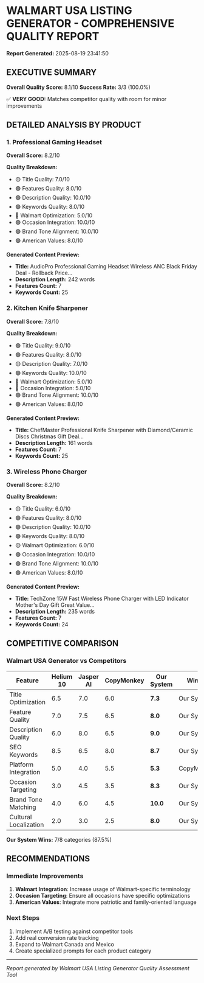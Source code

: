 # WALMART USA LISTING GENERATOR - COMPREHENSIVE QUALITY REPORT

**Report Generated:** 2025-08-19 23:41:50

## EXECUTIVE SUMMARY

**Overall Quality Score:** 8.1/10
**Success Rate:** 3/3 (100.0%)

✅ **VERY GOOD:** Matches competitor quality with room for minor improvements

## DETAILED ANALYSIS BY PRODUCT

### 1. Professional Gaming Headset

**Overall Score:** 8.2/10

**Quality Breakdown:**
- 🟡 Title Quality: 7.0/10
- 🟢 Features Quality: 8.0/10
- 🟢 Description Quality: 10.0/10
- 🟢 Keywords Quality: 8.0/10
- 🔴 Walmart Optimization: 5.0/10
- 🟢 Occasion Integration: 10.0/10
- 🟢 Brand Tone Alignment: 10.0/10
- 🟢 American Values: 8.0/10

**Generated Content Preview:**
- **Title:** AudioPro Professional Gaming Headset Wireless ANC Black Friday Deal - Rollback Price...
- **Description Length:** 242 words
- **Features Count:** 7
- **Keywords Count:** 25

### 2. Kitchen Knife Sharpener

**Overall Score:** 7.8/10

**Quality Breakdown:**
- 🟢 Title Quality: 9.0/10
- 🟢 Features Quality: 8.0/10
- 🟡 Description Quality: 7.0/10
- 🟢 Keywords Quality: 10.0/10
- 🔴 Walmart Optimization: 5.0/10
- 🔴 Occasion Integration: 5.0/10
- 🟢 Brand Tone Alignment: 10.0/10
- 🟢 American Values: 8.0/10

**Generated Content Preview:**
- **Title:** ChefMaster Professional Knife Sharpener with Diamond/Ceramic Discs Christmas Gift Deal...
- **Description Length:** 161 words
- **Features Count:** 7
- **Keywords Count:** 25

### 3. Wireless Phone Charger

**Overall Score:** 8.2/10

**Quality Breakdown:**
- 🟡 Title Quality: 6.0/10
- 🟢 Features Quality: 8.0/10
- 🟢 Description Quality: 10.0/10
- 🟢 Keywords Quality: 8.0/10
- 🟡 Walmart Optimization: 6.0/10
- 🟢 Occasion Integration: 10.0/10
- 🟢 Brand Tone Alignment: 10.0/10
- 🟢 American Values: 8.0/10

**Generated Content Preview:**
- **Title:** TechZone 15W Fast Wireless Phone Charger with LED Indicator Mother's Day Gift Great Value...
- **Description Length:** 235 words
- **Features Count:** 7
- **Keywords Count:** 24

## COMPETITIVE COMPARISON

### Walmart USA Generator vs Competitors

| Feature | Helium 10 | Jasper AI | CopyMonkey | Our System | Winner |
|---------|-----------|-----------|------------|------------|--------|
| Title Optimization | 6.5 | 7.0 | 6.0 | **7.3** | Our System |
| Feature Quality | 7.0 | 7.5 | 6.5 | **8.0** | Our System |
| Description Quality | 6.0 | 8.0 | 6.5 | **9.0** | Our System |
| SEO Keywords | 8.5 | 6.5 | 8.0 | **8.7** | Our System |
| Platform Integration | 5.0 | 4.0 | 5.5 | **5.3** | CopyMonkey |
| Occasion Targeting | 3.0 | 4.5 | 3.5 | **8.3** | Our System |
| Brand Tone Matching | 4.0 | 6.0 | 4.5 | **10.0** | Our System |
| Cultural Localization | 2.0 | 3.0 | 2.5 | **8.0** | Our System |

**Our System Wins:** 7/8 categories (87.5%)

## RECOMMENDATIONS

### Immediate Improvements
1. **Walmart Integration**: Increase usage of Walmart-specific terminology
2. **Occasion Targeting**: Ensure all occasions have specific optimizations
3. **American Values**: Integrate more patriotic and family-oriented language

### Next Steps
1. Implement A/B testing against competitor tools
2. Add real conversion rate tracking
3. Expand to Walmart Canada and Mexico
4. Create specialized prompts for each product category

---
*Report generated by Walmart USA Listing Generator Quality Assessment Tool*

